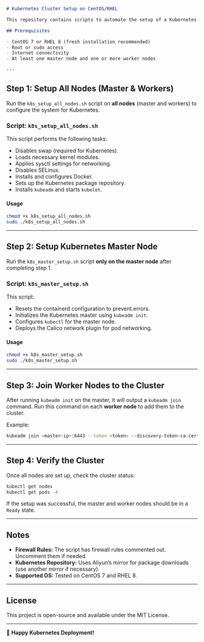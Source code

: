 ```markdown
# Kubernetes Cluster Setup on CentOS/RHEL

This repository contains scripts to automate the setup of a Kubernetes cluster on CentOS 7 or RHEL 8. The setup includes configuring all nodes (both master and worker nodes) and initializing the master node.

## Prerequisites

- CentOS 7 or RHEL 8 (fresh installation recommended)
- Root or sudo access
- Internet connectivity
- At least one master node and one or more worker nodes

---
```

## Step 1: Setup All Nodes (Master & Workers)

Run the `k8s_setup_all_nodes.sh` script on **all nodes** (master and workers) to configure the system for Kubernetes.

### **Script: `k8s_setup_all_nodes.sh`**
This script performs the following tasks:
- Disables swap (required for Kubernetes).
- Loads necessary kernel modules.
- Applies sysctl settings for networking.
- Disables SELinux.
- Installs and configures Docker.
- Sets up the Kubernetes package repository.
- Installs `kubeadm` and starts `kubelet`.

#### **Usage**
```bash
chmod +x k8s_setup_all_nodes.sh
sudo ./k8s_setup_all_nodes.sh
```

---

## Step 2: Setup Kubernetes Master Node

Run the `k8s_master_setup.sh` script **only on the master node** after completing step 1.

### **Script: `k8s_master_setup.sh`**
This script:
- Resets the containerd configuration to prevent errors.
- Initializes the Kubernetes master using `kubeadm init`.
- Configures `kubectl` for the master node.
- Deploys the Calico network plugin for pod networking.

#### **Usage**
```bash
chmod +x k8s_master_setup.sh
sudo ./k8s_master_setup.sh
```

---

## Step 3: Join Worker Nodes to the Cluster

After running `kubeadm init` on the master, it will output a `kubeadm join` command. Run this command on each **worker node** to add them to the cluster.

Example:
```bash
kubeadm join <master-ip>:6443 --token <token> --discovery-token-ca-cert-hash sha256:<hash>
```

---

## Step 4: Verify the Cluster

Once all nodes are set up, check the cluster status:

```bash
kubectl get nodes
kubectl get pods -A
```

If the setup was successful, the master and worker nodes should be in a `Ready` state.

---

## Notes

- **Firewall Rules:** The script has firewall rules commented out. Uncomment them if needed.
- **Kubernetes Repository:** Uses Aliyun’s mirror for package downloads (use another mirror if necessary).
- **Supported OS:** Tested on CentOS 7 and RHEL 8.

---

## License

This project is open-source and available under the MIT License.

---

🚀 **Happy Kubernetes Deployment!**
